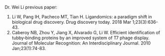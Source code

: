 Dr. Wei Li previous paper:

1. Li W, Pang IH, Pacheco MT, Tian H. Ligandomics: a paradigm shift in biological drug discovery. Drug discovery today. 2018 Mar 1;23(3):636-43.
2. Caberoy NB, Zhou Y, Jiang X, Alvarado G, Li W. Efficient identification of tubby‐binding proteins by an improved system of T7 phage display. 
Journal of Molecular Recognition: An Interdisciplinary Journal. 2010 Jan;23(1):74-83.

